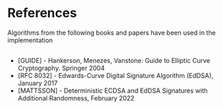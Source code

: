 # References

Algorithms from the following books and papers have been used in the implementation

## 

* [GUIDE] - Hankerson, Menezes, Vanstone: Guide to Elliptic Curve Cryptography. Springer 2004
* [RFC 8032] - Edwards-Curve Digital Signature Algorithm (EdDSA), January 2017
* [MATTSSON] - Deterministic ECDSA and EdDSA Signatures with Additional Randomness, February 2022
